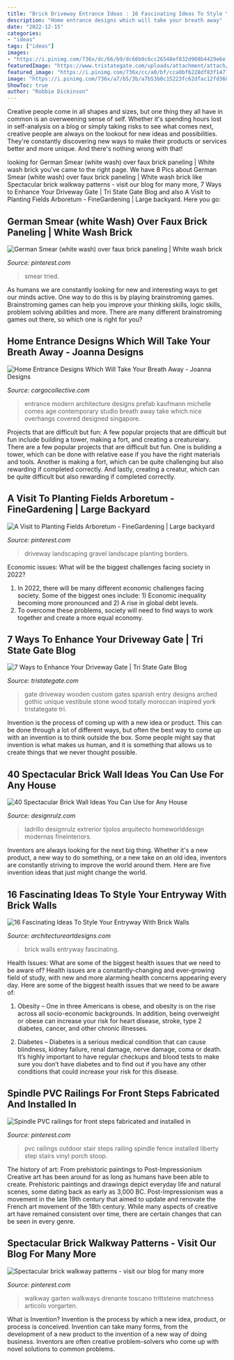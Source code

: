 ```yaml
---
title: "Brick Driveway Entrance Ideas : 16 Fascinating Ideas To Style Your Entryway With Brick Walls"
description: "Home entrance designs which will take your breath away"
date: "2022-12-15"
categories:
- "ideas"
tags: ["ideas"]
images:
- "https://i.pinimg.com/736x/dc/66/b9/dc66b9c6cc26548ef832d908b4429e6e.jpg"
featuredImage: "https://www.tristategate.com/uploads/attachment/attach/38/vestibule.jpg.jpg"
featured_image: "https://i.pinimg.com/736x/cc/a0/bf/cca0bf6228df83f14773406a4689e7fd.jpg"
image: "https://i.pinimg.com/736x/a7/b5/3b/a7b53b0c15223fc62dfac12fd368affe--gravel-driveway-long-driveway-landscaping.jpg"
ShowToc: true
author: "Robbie Dickinson"
---
```



Creative people come in all shapes and sizes, but one thing they all have in common is an overweening sense of self. Whether it's spending hours lost in self-analysis on a blog or simply taking risks to see what comes next, creative people are always on the lookout for new ideas and possibilities. They're constantly discovering new ways to make their products or services better and more unique. And there's nothing wrong with that!

	

		
looking for German Smear (white wash) over faux brick paneling | White wash brick you've came to the right page. We have 8 Pics about German Smear (white wash) over faux brick paneling | White wash brick like Spectacular brick walkway patterns - visit our blog for many more, 7 Ways to Enhance Your Driveway Gate | Tri State Gate Blog and also A Visit to Planting Fields Arboretum - FineGardening | Large backyard. Here you go:
		
    
## German Smear (white Wash) Over Faux Brick Paneling | White Wash Brick

<img loading=lazy src="https://i.pinimg.com/736x/d4/2e/40/d42e40f9126140545555e1968b3c865e.jpg" onerror="this.onerror=null;this.src='https://tse4.mm.bing.net/th?id=OIP.etZP0o70TXNUF9cUwrAtngHaJ3&amp;pid=15.1';" alt="German Smear (white wash) over faux brick paneling | White wash brick">

_Source: pinterest.com_

>smear tried. 

	

As humans we are constantly looking for new and interesting ways to get our minds active. One way to do this is by playing brainstroming games. Brainstroming games can help you improve your thinking skills, logic skills, problem solving abilities and more. There are many different brainstroming games out there, so which one is right for you?

    
## Home Entrance Designs Which Will Take Your Breath Away - Joanna Designs

<img loading=lazy src="http://payload231.cargocollective.com/1/13/443219/6925522/Wood and Concrete Home Entrance.jpg" onerror="this.onerror=null;this.src='https://tse4.mm.bing.net/th?id=OIP.dEkJ5b4ECp_vjAiNvVa1-QHaLJ&amp;pid=15.1';" alt="Home Entrance Designs Which Will Take Your Breath Away - Joanna Designs">

_Source: cargocollective.com_

>entrance modern architecture designs prefab kaufmann michelle comes age contemporary studio breath away take which nice overhangs covered designed singapore. 

	

Projects that are difficult but fun: A few popular projects that are difficult but fun include building a tower, making a fort, and creating a creatureiary.
There are a few popular projects that are difficult but fun. One is building a tower, which can be done with relative ease if you have the right materials and tools. Another is making a fort, which can be quite challenging but also rewarding if completed correctly. And lastly, creating a creatur, which can be quite difficult but also rewarding if completed correctly.

    
## A Visit To Planting Fields Arboretum - FineGardening | Large Backyard

<img loading=lazy src="https://i.pinimg.com/736x/a7/b5/3b/a7b53b0c15223fc62dfac12fd368affe--gravel-driveway-long-driveway-landscaping.jpg" onerror="this.onerror=null;this.src='https://tse4.mm.bing.net/th?id=OIP.9gHjrDWjO7esWHLWgGuvwgHaNK&amp;pid=15.1';" alt="A Visit to Planting Fields Arboretum - FineGardening | Large backyard">

_Source: pinterest.com_

>driveway landscaping gravel landscape planting borders. 

	

Economic issues: What will be the biggest challenges facing society in 2022?
1. In 2022, there will be many different economic challenges facing society. Some of the biggest ones include: 1) Economic inequality becoming more pronounced and 2) A rise in global debt levels.
2. To overcome these problems, society will need to find ways to work together and create a more equal economy.

    
## 7 Ways To Enhance Your Driveway Gate | Tri State Gate Blog

<img loading=lazy src="https://www.tristategate.com/uploads/attachment/attach/38/vestibule.jpg.jpg" onerror="this.onerror=null;this.src='https://tse3.mm.bing.net/th?id=OIP.1znz7xPr6VAmimgfofyZtQHaE7&amp;pid=15.1';" alt="7 Ways to Enhance Your Driveway Gate | Tri State Gate Blog">

_Source: tristategate.com_

>gate driveway wooden custom gates spanish entry designs arched gothic unique vestibule stone wood totally moroccan inspired york tristategate tri. 

	

Invention is the process of coming up with a new idea or product. This can be done through a lot of different ways, but often the best way to come up with an invention is to think outside the box. Some people might say that invention is what makes us human, and it is something that allows us to create things that we never thought possible.

    
## 40 Spectacular Brick Wall Ideas You Can Use For Any House

<img loading=lazy src="https://cdn.designrulz.com/wp-content/uploads/2017/09/light-brick-wall-design.jpg" onerror="this.onerror=null;this.src='https://tse3.mm.bing.net/th?id=OIP.YH-RKatIyRwXbyRQ_y_yzwHaLB&amp;pid=15.1';" alt="40 Spectacular Brick Wall Ideas You Can Use for Any House">

_Source: designrulz.com_

>ladrillo designrulz extrerior tijolos arquitecto homeworlddesign modernas fineinteriors. 

	

Inventors are always looking for the next big thing. Whether it's a new product, a new way to do something, or a new take on an old idea, inventors are constantly striving to improve the world around them. Here are five invention ideas that just might change the world.

    
## 16 Fascinating Ideas To Style Your Entryway With Brick Walls

<img loading=lazy src="https://www.architectureartdesigns.com/wp-content/uploads/2016/10/2-25.jpg" onerror="this.onerror=null;this.src='https://tse2.mm.bing.net/th?id=OIP.KHszV6hqk7ZDz8ZW81Ty8wHaLH&amp;pid=15.1';" alt="16 Fascinating Ideas To Style Your Entryway With Brick Walls">

_Source: architectureartdesigns.com_

>brick walls entryway fascinating. 

	

Health Issues: What are some of the biggest health issues that we need to be aware of?
Health issues are a constantly-changing and ever-growing field of study, with new and more alarming health concerns appearing every day. Here are some of the biggest health issues that we need to be aware of:
1. Obesity – One in three Americans is obese, and obesity is on the rise across all socio-economic backgrounds. In addition, being overweight or obese can increase your risk for heart disease, stroke, type 2 diabetes, cancer, and other chronic illnesses.

2. Diabetes – Diabetes is a serious medical condition that can cause blindness, kidney failure, renal damage, nerve damage, coma or death. It’s highly important to have regular checkups and blood tests to make sure you don’t have diabetes and to find out if you have any other conditions that could increase your risk for this disease.


    
## Spindle PVC Railings For Front Steps Fabricated And Installed In

<img loading=lazy src="https://i.pinimg.com/736x/dc/66/b9/dc66b9c6cc26548ef832d908b4429e6e.jpg" onerror="this.onerror=null;this.src='https://tse3.mm.bing.net/th?id=OIP.ZoOKGOoPvDia2FNyNY5OBgHaJ4&amp;pid=15.1';" alt="Spindle PVC railings for front steps fabricated and installed in">

_Source: pinterest.com_

>pvc railings outdoor stair steps railing spindle fence installed liberty step stairs vinyl porch stoop. 

	

The history of art: From prehistoric paintings to Post-Impressionism
Creative art has been around for as long as humans have been able to create. Prehistoric paintings and drawings depict everyday life and natural scenes, some dating back as early as 3,000 BC. Post-Impressionism was a movement in the late 19th century that aimed to update and renovate the French art movement of the 18th century. While many aspects of creative art have remained consistent over time, there are certain changes that can be seen in every genre.

    
## Spectacular Brick Walkway Patterns - Visit Our Blog For Many More

<img loading=lazy src="https://i.pinimg.com/736x/cc/a0/bf/cca0bf6228df83f14773406a4689e7fd.jpg" onerror="this.onerror=null;this.src='https://tse2.mm.bing.net/th?id=OIP.RuHU20xLVVMw568ehlcTQQHaLI&amp;pid=15.1';" alt="Spectacular brick walkway patterns - visit our blog for many more">

_Source: pinterest.com_

>walkway garten walkways drenante toscano trittsteine matchness articolo vorgarten. 

	

What is Invention?
Invention is the process by which a new idea, product, or process is conceived. Invention can take many forms, from the development of a new product to the invention of a new way of doing business. Inventors are often creative problem-solvers who come up with novel solutions to common problems.


